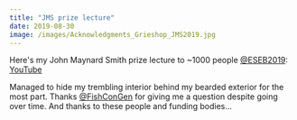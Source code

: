 ```yaml
---
title: "JMS prize lecture"
date: 2019-08-30
image: /images/Acknowledgments_Grieshop_JMS2019.jpg
---
```


Here's my John Maynard Smith prize lecture to ~1000 people [@ESEB2019](https://twitter.com/ESEB2019): [YouTube](https://www.youtube.com/watch?v=gHKXt-tyedQ&feature=youtu.be&t=3913)

Managed to hide my trembling interior behind my bearded exterior for the most part. Thanks [@FishConGen](https://twitter.com/FishConGen) for giving me a question despite going over time. And thanks to these people and funding bodies...
